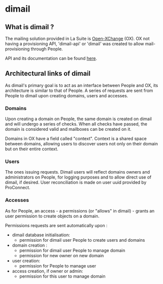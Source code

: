 # dimail 

## What is dimail ? 

The mailing solution provided in La Suite is [Open-XChange](https://www.open-xchange.com/) (OX). 
OX not having a provisioning API, 'dimail-api' or 'dimail' was created to allow mail-provisioning through People.

API and its documentation can be found [here](https://api.dev.ox.numerique.gouv.fr/docs#/).

## Architectural links of dimail

As dimail's primary goal is to act as an interface between People and OX, its architecture is similar to that of People. A series of requests are sent from People to dimail upon creating domains, users and accesses.

### Domains

Upon creating a domain on People, the same domain is created on dimail and will undergo a series of checks. When all checks have passed, the domain is considered valid and mailboxes can be created on it. 

Domains in OX have a field called "context". Context is a shared space between domains, allowing users to discover users not only on their domain but on their entire context.

### Users

The ones issuing requests. Dimail users will reflect domains owners and administrators on People, for logging purposes and to allow direct use of dimail, if desired. User reconciliation is made on user uuid provided by ProConnect.

### Accesses

As for People, an access - a permissions (or "allows" in dimail) - grants an user permission to create objects on a domain.

Permissions requests are sent automatically upon : 
- dimail database initialisation: 
    + permission for dimail user People to create users and domains
- domain creation : 
    + permission for dimail user People to manage domain
    + permission for new owner on new domain
- user creation:
    + permission for People to manage user
- access creation, if owner or admin:
    + permission for this user to manage domain